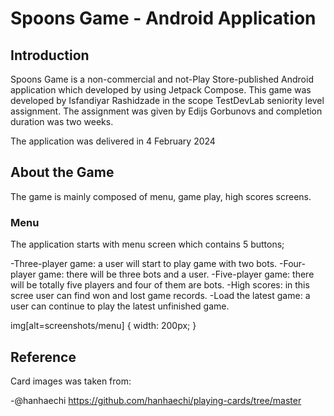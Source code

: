 # Spoons Game - Android Application
## Introduction
Spoons Game is a non-commercial and not-Play Store-published Android application which developed
by using Jetpack Compose. This game was developed by Isfandiyar Rashidzade in the scope TestDevLab 
seniority level assignment. The assignment was given by Edijs Gorbunovs and completion duration
was two weeks.

The application was delivered in 4 February 2024

## About the Game
The game is mainly composed of menu, game play, high scores screens.

### Menu
The application starts with menu screen which contains 5 buttons;

-Three-player game: a user will start to play game with two bots.
-Four-player game: there will be three bots and a user.
-Five-player game: there will be totally five players and four of them are bots.
-High scores: in this scree user can find won and lost game records.
-Load the latest game: a user can continue to play the latest unfinished game.

img[alt=screenshots/menu] { width: 200px; }

## Reference
Card images was taken from:

-@hanhaechi https://github.com/hanhaechi/playing-cards/tree/master